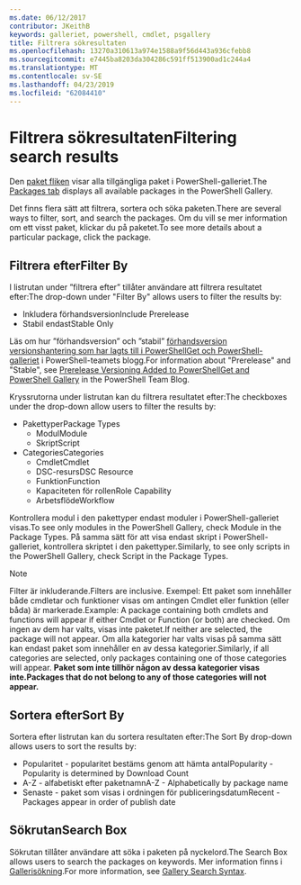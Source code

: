 ```yaml
---
ms.date: 06/12/2017
contributor: JKeithB
keywords: galleriet, powershell, cmdlet, psgallery
title: Filtrera sökresultaten
ms.openlocfilehash: 13270a310613a974e1588a9f56d443a936cfebb8
ms.sourcegitcommit: e7445ba8203da304286c591ff513900ad1c244a4
ms.translationtype: MT
ms.contentlocale: sv-SE
ms.lasthandoff: 04/23/2019
ms.locfileid: "62084410"
---
```

# <a name="filtering-search-results"></a><span data-ttu-id="28ad1-103">Filtrera sökresultaten</span><span class="sxs-lookup"><span data-stu-id="28ad1-103">Filtering search results</span></span>

<span data-ttu-id="28ad1-104">Den [paket fliken](https://www.powershellgallery.com/packages) visar alla tillgängliga paket i PowerShell-galleriet.</span><span class="sxs-lookup"><span data-stu-id="28ad1-104">The [Packages tab](https://www.powershellgallery.com/packages) displays all available packages in the PowerShell Gallery.</span></span>

<span data-ttu-id="28ad1-105">Det finns flera sätt att filtrera, sortera och söka paketen.</span><span class="sxs-lookup"><span data-stu-id="28ad1-105">There are several ways to filter, sort, and search the packages.</span></span>
<span data-ttu-id="28ad1-106">Om du vill se mer information om ett visst paket, klickar du på paketet.</span><span class="sxs-lookup"><span data-stu-id="28ad1-106">To see more details about a particular package, click the package.</span></span>

## <a name="filter-by"></a><span data-ttu-id="28ad1-107">Filtrera efter</span><span class="sxs-lookup"><span data-stu-id="28ad1-107">Filter By</span></span>

<span data-ttu-id="28ad1-108">I listrutan under ”filtrera efter” tillåter användare att filtrera resultatet efter:</span><span class="sxs-lookup"><span data-stu-id="28ad1-108">The drop-down under "Filter By" allows users to filter the results by:</span></span>
- <span data-ttu-id="28ad1-109">Inkludera förhandsversion</span><span class="sxs-lookup"><span data-stu-id="28ad1-109">Include Prerelease</span></span>
- <span data-ttu-id="28ad1-110">Stabil endast</span><span class="sxs-lookup"><span data-stu-id="28ad1-110">Stable Only</span></span>

<span data-ttu-id="28ad1-111">Läs om hur ”förhandsversion” och ”stabil” [förhandsversion versionshantering som har lagts till i PowerShellGet och PowerShell-galleriet](https://blogs.msdn.microsoft.com/powershell/2017/12/05/prerelease-versioning-added-to-powershellget-and-powershell-gallery/) i PowerShell-teamets blogg.</span><span class="sxs-lookup"><span data-stu-id="28ad1-111">For information about "Prerelease" and "Stable", see [Prerelease Versioning Added to PowerShellGet and PowerShell Gallery](https://blogs.msdn.microsoft.com/powershell/2017/12/05/prerelease-versioning-added-to-powershellget-and-powershell-gallery/) in the PowerShell Team Blog.</span></span>

<span data-ttu-id="28ad1-112">Kryssrutorna under listrutan kan du filtrera resultatet efter:</span><span class="sxs-lookup"><span data-stu-id="28ad1-112">The checkboxes under the drop-down allow users to filter the results by:</span></span>
- <span data-ttu-id="28ad1-113">Pakettyper</span><span class="sxs-lookup"><span data-stu-id="28ad1-113">Package Types</span></span>
  - <span data-ttu-id="28ad1-114">Modul</span><span class="sxs-lookup"><span data-stu-id="28ad1-114">Module</span></span>
  - <span data-ttu-id="28ad1-115">Skript</span><span class="sxs-lookup"><span data-stu-id="28ad1-115">Script</span></span>
- <span data-ttu-id="28ad1-116">Categories</span><span class="sxs-lookup"><span data-stu-id="28ad1-116">Categories</span></span>
  - <span data-ttu-id="28ad1-117">Cmdlet</span><span class="sxs-lookup"><span data-stu-id="28ad1-117">Cmdlet</span></span>
  - <span data-ttu-id="28ad1-118">DSC-resurs</span><span class="sxs-lookup"><span data-stu-id="28ad1-118">DSC Resource</span></span>
  - <span data-ttu-id="28ad1-119">Funktion</span><span class="sxs-lookup"><span data-stu-id="28ad1-119">Function</span></span>
  - <span data-ttu-id="28ad1-120">Kapaciteten för rollen</span><span class="sxs-lookup"><span data-stu-id="28ad1-120">Role Capability</span></span>
  - <span data-ttu-id="28ad1-121">Arbetsflöde</span><span class="sxs-lookup"><span data-stu-id="28ad1-121">Workflow</span></span>

<span data-ttu-id="28ad1-122">Kontrollera modul i den pakettyper endast moduler i PowerShell-galleriet visas.</span><span class="sxs-lookup"><span data-stu-id="28ad1-122">To see only modules in the PowerShell Gallery, check Module in the Package Types.</span></span>
<span data-ttu-id="28ad1-123">På samma sätt för att visa endast skript i PowerShell-galleriet, kontrollera skriptet i den pakettyper.</span><span class="sxs-lookup"><span data-stu-id="28ad1-123">Similarly, to see only scripts in the PowerShell Gallery, check Script in the Package Types.</span></span>

> [!NOTE]
> <span data-ttu-id="28ad1-124">Filter är inkluderande.</span><span class="sxs-lookup"><span data-stu-id="28ad1-124">Filters are inclusive.</span></span>
> <span data-ttu-id="28ad1-125">Exempel: Ett paket som innehåller både cmdletar och funktioner visas om antingen Cmdlet eller funktion (eller båda) är markerade.</span><span class="sxs-lookup"><span data-stu-id="28ad1-125">Example: A package containing both cmdlets and functions will appear if either Cmdlet or Function (or both) are checked.</span></span>
> <span data-ttu-id="28ad1-126">Om ingen av dem har valts, visas inte paketet.</span><span class="sxs-lookup"><span data-stu-id="28ad1-126">If neither are selected, the package will not appear.</span></span>
> <span data-ttu-id="28ad1-127">Om alla kategorier har valts visas på samma sätt kan endast paket som innehåller en av dessa kategorier.</span><span class="sxs-lookup"><span data-stu-id="28ad1-127">Similarly, if all categories are selected, only packages containing one of those categories will appear.</span></span>
> <span data-ttu-id="28ad1-128">**Paket som inte tillhör någon av dessa kategorier visas inte.**</span><span class="sxs-lookup"><span data-stu-id="28ad1-128">**Packages that do not belong to any of those categories will not appear.**</span></span>

## <a name="sort-by"></a><span data-ttu-id="28ad1-129">Sortera efter</span><span class="sxs-lookup"><span data-stu-id="28ad1-129">Sort By</span></span>

<span data-ttu-id="28ad1-130">Sortera efter listrutan kan du sortera resultaten efter:</span><span class="sxs-lookup"><span data-stu-id="28ad1-130">The Sort By drop-down allows users to sort the results by:</span></span>
- <span data-ttu-id="28ad1-131">Popularitet - popularitet bestäms genom att hämta antal</span><span class="sxs-lookup"><span data-stu-id="28ad1-131">Popularity - Popularity is determined by Download Count</span></span>
- <span data-ttu-id="28ad1-132">A-Z - alfabetiskt efter paketnamn</span><span class="sxs-lookup"><span data-stu-id="28ad1-132">A-Z - Alphabetically by package name</span></span>
- <span data-ttu-id="28ad1-133">Senaste - paket som visas i ordningen för publiceringsdatum</span><span class="sxs-lookup"><span data-stu-id="28ad1-133">Recent - Packages appear in order of publish date</span></span>

## <a name="search-box"></a><span data-ttu-id="28ad1-134">Sökrutan</span><span class="sxs-lookup"><span data-stu-id="28ad1-134">Search Box</span></span>

<span data-ttu-id="28ad1-135">Sökrutan tillåter användare att söka i paketen på nyckelord.</span><span class="sxs-lookup"><span data-stu-id="28ad1-135">The Search Box allows users to search the packages on keywords.</span></span>
<span data-ttu-id="28ad1-136">Mer information finns i [Gallerisökning](search-syntax.md).</span><span class="sxs-lookup"><span data-stu-id="28ad1-136">For more information, see [Gallery Search Syntax](search-syntax.md).</span></span>
